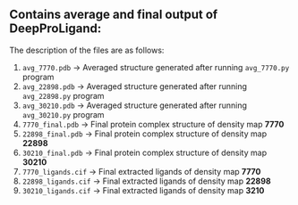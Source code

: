 ## Contains average and final output of DeepProLigand:
The description of the files are as follows:


1. ``avg_7770.pdb`` -> Averaged structure generated after running ``avg_7770.py`` program
2. ``avg_22898.pdb`` -> Averaged structure generated after running ``avg_22898.py`` program
3. ``avg_30210.pdb`` -> Averaged structure generated after running ``avg_30210.py`` program
4. ``7770_final.pdb`` -> Final protein complex structure of density map **7770**
5. ``22898_final.pdb`` -> Final protein complex structure of density map **22898**
6. ``30210_final.pdb`` -> Final protein complex structure of density map **30210**
7. ``7770_ligands.cif`` -> Final extracted ligands of density map **7770**
8. ``22898_ligands.cif`` -> Final extracted ligands of density map **22898**
9. ``30210_ligands.cif`` -> Final extracted ligands of density map **3210**
